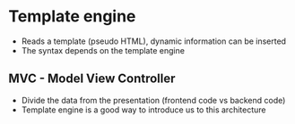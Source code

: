 # Template engine
- Reads a template (pseudo HTML), dynamic information can be inserted
- The syntax depends on the template engine

## MVC - Model View Controller
- Divide the data from the presentation (frontend code vs backend code)
- Template engine is a good way to introduce us to this architecture